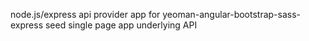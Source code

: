 node.js/express api provider app for yeoman-angular-bootstrap-sass-express seed single page app underlying API
